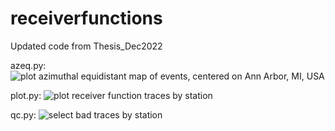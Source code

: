 # receiverfunctions
Updated code from Thesis_Dec2022

azeq.py:
![plot azimuthal equidistant map of events, centered on Ann Arbor, MI, USA](https://github.com/madeleine-tan/receiverfunctions/images/azeq_2023-08-30.png)

plot.py:
![plot receiver function traces by station](https://github.com/madeleine-tan/receiverfunctions/blob/main/images/plot.png?raw=true)

qc.py:
![select bad traces by station](https://github.com/madeleine-tan/receiverfunctions/blob/main/images/plot.png?raw=true)
